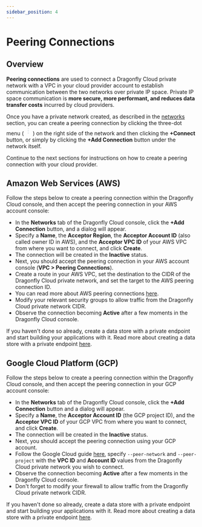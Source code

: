 ```yaml
---
sidebar_position: 4
---
```


# Peering Connections

## Overview

**Peering connections** are used to connect a Dragonfly Cloud private network with a VPC in your
cloud provider account to establish communication between the two networks over private IP space.
Private IP space communication is **more secure, more performant,
and reduces data transfer costs** incurred by cloud providers.

Once you have a private network created, as described in the [networks](./networks) section,
you can create a peering connection by clicking the three-dot
menu (<svg xmlns="http://www.w3.org/2000/svg" height="24px" viewBox="0 -960 960 960" width="24px" fill="#e8eaed"><path d="M480-160q-33 0-56.5-23.5T400-240q0-33 23.5-56.5T480-320q33 0 56.5 23.5T560-240q0 33-23.5 56.5T480-160Zm0-240q-33 0-56.5-23.5T400-480q0-33 23.5-56.5T480-560q33 0 56.5 23.5T560-480q0 33-23.5 56.5T480-400Zm0-240q-33 0-56.5-23.5T400-720q0-33 23.5-56.5T480-800q33 0 56.5 23.5T560-720q0 33-23.5 56.5T480-640Z"/></svg>)
on the right side of the network and then clicking the **+Connect** button,
or simply by clicking the **+Add Connection** button under the network itself.

Continue to the next sections for instructions on how to create a peering connection with your cloud provider.

## Amazon Web Services (AWS)

Follow the steps below to create a peering connection within the Dragonfly Cloud console,
and then accept the peering connection in your AWS account console:

- In the **Networks** tab of the Dragonfly Cloud console, click the **+Add Connection** button,
  and a dialog will appear.
- Specify a **Name**, the **Acceptor Region**, the **Acceptor Account ID** (also called owner ID in AWS),
  and the **Acceptor VPC ID** of your AWS VPC from where you want to connect, and click **Create**.
- The connection will be created in the **Inactive** status.
- Next, you should accept the peering connection in your AWS account console (**VPC > Peering Connections**).
- Create a route in your AWS VPC, set the destination to the CIDR of the Dragonfly Cloud private network,
  and set the target to the AWS peering connection ID.
- You can read more about AWS peering
  connections [here](https://docs.aws.amazon.com/vpc/latest/peering/create-vpc-peering-connection.html).
- Modify your relevant security groups to allow traffic from the Dragonfly Cloud private network CIDR.
- Observe the connection becoming **Active** after a few moments in the Dragonfly Cloud console.

If you haven't done so already, create a data store with a private endpoint and start building your applications with
it. Read more about creating a data store with a private endpoint [here](./datastores#private-endpoint).

## Google Cloud Platform (GCP)

Follow the steps below to create a peering connection within the Dragonfly Cloud console,
and then accept the peering connection in your GCP account console:

- In the **Networks** tab of the Dragonfly Cloud console, click the **+Add Connection** button
  and a dialog will appear.
- Specify a **Name**, the **Acceptor Account ID** (the GCP project ID),
  and the **Acceptor VPC ID** of your GCP VPC from where you want to connect, and click **Create**.
- The connection will be created in the **Inactive** status.
- Next, you should accept the peering connection using your GCP account.
- Follow the Google Cloud guide [here](https://cloud.google.com/sdk/gcloud/reference/compute/networks/peerings/create),
  specify `--peer-network` and `--peer-project` with the **VPC ID** and **Account ID** values from the Dragonfly Cloud
  private network you wish to connect.
- Observe the connection becoming **Active** after a few moments in the Dragonfly Cloud console.
- Don't forget to modify your firewall to allow traffic from the Dragonfly Cloud private network CIDR.

If you haven't done so already, create a data store with a private endpoint and start building your applications with
it. Read more about creating a data store with a private endpoint [here](./datastores#private-endpoint).
